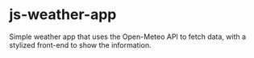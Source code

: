 # js-weather-app

Simple weather app that uses the Open-Meteo API to fetch data, with a stylized front-end to show the information.
